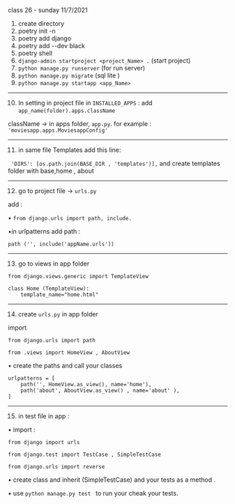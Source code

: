 class 26 - sunday 11/7/2021

1. create directory
2. poetry init -n
3. poetry add django
4. poetry add --dev black
5. poetry shell
6. `django-admin startproject <project_Name> .`  (start project)
7. `python manage.py runserver` (for run server)
8. `python manage.py migrate`  (sql lite )
9. `python manage.py startapp <app_Name>`
******************************

10. In setting in project file 
in `INSTALLED_APPS` : 
add 
 `app_name(folder).apps.className`

className -> in apps  folder, `app.py`. for example : `'moviesapp.apps.MoviesappConfig' `  

******************************


11. in same file Templates add this line: 

` 'DIRS': [os.path.join(BASE_DIR , 'templates')],` and create templates folder  with base,home , about


******************************

12. go to project file -> `urls.py` 

add : 

• `from django.urls import path, include.`

•in urlpatterns add path : 

`path ('', include('appName.urls'))` 
*******************************

13. go to views in app folder 

`from django.views.generic import TemplateView`

    class Home (TemplateView): 
        template_name="home.html"  

******************************

14. create `urls.py` in app folder 

import

   `from django.urls import path`

`from .views import HomeView , AboutView`

• create the paths and  call your classes

    urlpatterns = [
        path('', HomeView.as_view(), name='home'), 
        path('about', AboutView.as_view() , name='about' ),
    ]
******************************


15. in test file in app : 

• import  : 

    from django import urls

    from django.test import TestCase , SimpleTestCase

    from django.urls import reverse



  • create class and inherit (SimpleTestCase) 
  and  your tests as a method .

  • use `python manage.py test ` to run your cheak your tests.